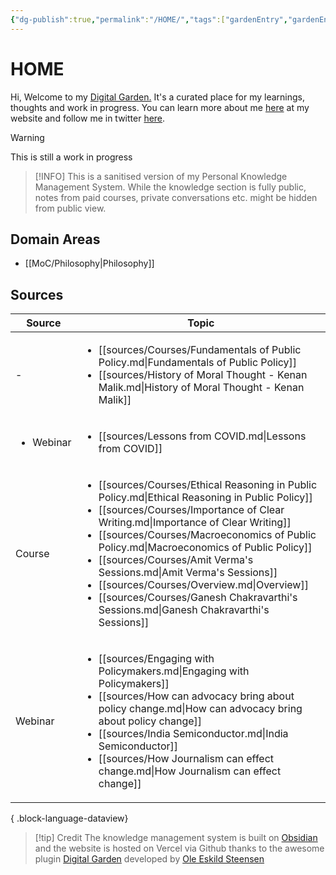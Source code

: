 ```yaml
---
{"dg-publish":true,"permalink":"/HOME/","tags":["gardenEntry","gardenEntry"]}
---
```



# HOME

Hi, 
Welcome to my [Digital Garden.](https://web.archive.org/web/20221112021127/https://maggieappleton.com/garden-history) It's a curated place for my learnings, thoughts and work in progress. You can learn more about me [here](https://santhoshsaravanan.in/) at my website and follow me in twitter [here](https://twitter.com/santhosh_srvnn).    

> [!warning] 
> This is still a work in progress

> [!INFO] 
> This is a sanitised version of my Personal Knowledge Management System. While the knowledge section is fully public, notes from paid courses, private conversations etc. might be hidden from public view. 
>  

## Domain Areas
- [[MoC/Philosophy\|Philosophy]]

## Sources
| Source                    | Topic                                                                                                                                                                                                                                                                                                                                                                                                                                                                                                                                     |
| ------------------------- | ----------------------------------------------------------------------------------------------------------------------------------------------------------------------------------------------------------------------------------------------------------------------------------------------------------------------------------------------------------------------------------------------------------------------------------------------------------------------------------------------------------------------------------------- |
| \-                        | <ul><li>[[sources/Courses/Fundamentals of Public Policy.md\\|Fundamentals of Public Policy]]</li><li>[[sources/History of Moral Thought - Kenan Malik.md\\|History of Moral Thought - Kenan Malik]]</li></ul>                                                                                                                                                                                                                                                                                                                             |
| <ul><li>Webinar</li></ul> | <ul><li>[[sources/Lessons from COVID.md\\|Lessons from COVID]]</li></ul>                                                                                                                                                                                                                                                                                                                                                                                                                                                                  |
| Course                    | <ul><li>[[sources/Courses/Ethical Reasoning in Public Policy.md\\|Ethical Reasoning in Public Policy]]</li><li>[[sources/Courses/Importance of Clear Writing.md\\|Importance of Clear Writing]]</li><li>[[sources/Courses/Macroeconomics of Public Policy.md\\|Macroeconomics of Public Policy]]</li><li>[[sources/Courses/Amit Verma's Sessions.md\\|Amit Verma's Sessions]]</li><li>[[sources/Courses/Overview.md\\|Overview]]</li><li>[[sources/Courses/Ganesh Chakravarthi's Sessions.md\\|Ganesh Chakravarthi's Sessions]]</li></ul> |
| Webinar                   | <ul><li>[[sources/Engaging with Policymakers.md\\|Engaging with Policymakers]]</li><li>[[sources/How can advocacy bring about policy change.md\\|How can advocacy bring about policy change]]</li><li>[[sources/India Semiconductor.md\\|India Semiconductor]]</li><li>[[sources/How Journalism can effect change.md\\|How Journalism can effect change]]</li></ul>                                                                                                                                                                       |

{ .block-language-dataview}

> [!tip] Credit
> The knowledge management system is built on [Obsidian](https://obsidian.md/) and the website is hosted on Vercel via Github thanks to the awesome plugin [Digital Garden](https://github.com/oleeskild/obsidian-digital-garden) developed by [Ole Eskild Steensen](https://ko-fi.com/oleeskild)
